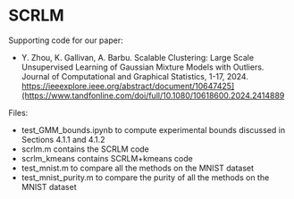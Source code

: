 # SCRLM
Supporting code for our paper:

- Y. Zhou, K. Gallivan, A. Barbu. Scalable Clustering: Large Scale Unsupervised Learning of Gaussian Mixture Models with Outliers. Journal of Computational and Graphical Statistics, 1-17, 2024. 
https://ieeexplore.ieee.org/abstract/document/10647425](https://www.tandfonline.com/doi/full/10.1080/10618600.2024.2414889

Files:
- test_GMM_bounds.ipynb to compute experimental bounds discussed in Sections 4.1.1 and 4.1.2
- scrlm.m contains the SCRLM code
- scrlm_kmeans contains SCRLM+kmeans code
- test_mnist.m to compare all the methods on the MNIST dataset
- test_mnist_purity.m to compare the purity of all the methods on the MNIST dataset
